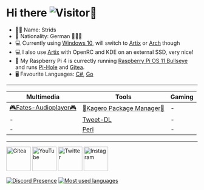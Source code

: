 # Hi there ![Visitor](https://komarev.com/ghpvc/?username=Stridsvagn69420&color=blueviolet&style=flat&label=Visitor)👋
- 👨‍💻 Name: Strids
- 🚩 Nationality: German 🖤💖💛
- 💻 Currently using [Windows 10](https://www.youtube.com/watch?v=IXkw50IKn_4), will switch to [Artix](https://artixlinux.org/) or [Arch](https://www.youtube.com/watch?v=qe6UKPsppBQ) though
- 💻 I also use [Artix](https://artixlinux.org/) with OpenRC and KDE on an external SSD, very nice!
- 📱 My Raspberry Pi 4 is currectly running [Raspberry Pi OS 11 Bullseye](https://www.raspberrypi.com/news/raspberry-pi-os-debian-bullseye/) and runs [Pi-Hole](https://github.com/pi-hole/pi-hole) and [Gitea](https://github.com/go-gitea/gitea).
- 🖥 Favourite Languages: [C#](https://en.wikipedia.org/wiki/C_Sharp_(programming_language)), [Go](https://en.wikipedia.org/wiki/Go_(programming_language))

<hr>

| Multimedia | Tools | Gaming |
| ----- | ------ | ----- |
| [🎮Fates-Audioplayer🎮](https://github.com/stars/Stridsvagn69420/lists/fates-audioplayer) | [🏮Kagero Package Manager🏮](https://github.com/stars/Stridsvagn69420/lists/kagero-package-manager) | - |
| - | [Tweet-DL](https://github.com/Stridsvagn69420/Tweet-DL) | - |
| - | [Peri](https://github.com/Peri-Loves-Violence) | - |

<hr>

<a href="https://gitea.com/Stridsvagn69420"><img alt="Gitea" title="Gitea" src="https://gitea.com/assets/img/logo.svg" width="64px" height="64px"></a>
<a href="https://www.youtube.com/channel/UCVSxHXchrTXZLGJOWYAS4_w"><img alt="YouTube" title="YouTube Channel" src="https://www.gstatic.com/youtube/img/branding/favicon/favicon_192x192.png" width="64px" height="64px"></a>
<a href="https://twitter.com/rog_nineteen"><img alt="Twitter" title="Twitter" src="https://abs.twimg.com/responsive-web/client-web/icon-default.ee534d85.png" width="64px" height="64px"></a>
<a href="https://www.instagram.com/rog_nineteen/"><img alt="Instagram" title="Instagram" src="https://www.instagram.com/static/images/ico/square_gradient_192.png/7c119b0c5722.png" width="64px" height="64px"></a>

[![Discord Presence](https://lanyard.cnrad.dev/api/490862024608317440)](https://discord.com/users/490862024608317440)
[![Most used languages](https://github-readme-stats.vercel.app/api/top-langs/?username=Stridsvagn69420&layout=compact&count_private=true&hide_title=true&langs_count=12&theme=github_dark)]()
